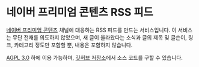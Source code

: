 # 네이버 프리미엄 콘텐츠 RSS 피드

[네이버 프리미엄 콘텐츠] 채널에 대응하는 RSS 피드를 만드는 서비스입니다. 이
서비스는 무단 전재를 의도하지 않았으며, 새 글이 올라왔다는 소식과 글의 제목 및
글쓴이, 링크, 카테고리 정도만 포함할 뿐, 내용은 포함하지 않습니다.

<div id="widget"></div>

[AGPL 3.0] 하에 이용 가능하며, [깃허브 저장소]에서 소스 코드를 구할 수 있습니다.

[네이버 프리미엄 콘텐츠]: https://contents.premium.naver.com/
[AGPL 3.0]: https://www.gnu.org/licenses/agpl-3.0.en.html
[깃허브 저장소]: https://github.com/dahlia/naver-premium-contents-feed
